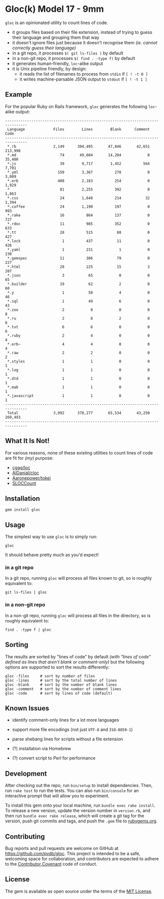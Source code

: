 # Gloc(k) Model 17 - 9mm

`gloc` is an opinionated utility to count lines of code.

* it groups files based on their file extension, instead of trying to guess their language and grouping them that way
* it doesn't ignore files just because it doesn't recognise them _(ie. cannot correctly guess their language)_
* in a git repo, it processes `$( git ls-files )` by default
* in a non-git repo, it processes `$( find . -type f)` by default
* it generates human-friendly, `loc`-alike output
* it is Unix pipeline friendly, by design:
   * it reads the list of filenames to process from `stdin` if `[ ! -t 0 ]`
   * it writes machine-parsable JSON output to `stdout` if `[ ! -t 1 ]`

## Example

For the popular Ruby on Rails framework, `gloc` generates the following `loc`-alike output:

    --------------------------------------------------------------------------------
     Language             Files        Lines        Blank      Comment         Code
    --------------------------------------------------------------------------------
     *.rb                 2,149      304,495       47,846       42,651      213,998
     *.md                    74       49,604       14,204            0       35,400
     *.js                    39        9,717        1,452          564        7,701
     *.yml                  150        3,367          278            0        3,089
     *.erb                  408        2,183          254            0        1,929
     *                       81        2,255          392            0        1,863
     *.css                   24        1,640          214           32        1,394
     *.coffee                24        1,190          197            0          993
     *.rake                  16          864          137            0          727
     *.rdoc                  11          985          352            0          633
     *.tt                    28          515           88            0          427
     *.lock                   1          437           11            0          426
     *.yaml                   1          231            1            0          230
     *.gemspec               11          306           79            0          227
     *.html                  28          225           15            3          207
     *.json                   3           65            0            0           65
     *.builder               19           62            2            0           60
     *.y                      1           50            4            0           46
     *.sql                    1           49            6            0           43
     *.zoo                    2            8            0            0            8
     *.ru                     2            8            2            0            6
     *.txt                    6            6            0            0            6
     *.ruby                   2            4            0            0            4
     *.erb~                   4            4            0            0            4
     *.raw                    2            2            0            0            2
     *.styles                 1            1            0            0            1
     *.log                    1            1            0            0            1
     *.dtd                    1            1            0            0            1
     *.mab                    1            1            0            0            1
     *.javascript             1            1            0            0            1
    --------------------------------------------------------------------------------
     Total                3,092      378,277       65,534       43,250      269,493
    --------------------------------------------------------------------------------

## What It Is Not!

For various reasons, none of these existing utilities to count lines of code are fit for _(my)_ purpose:

* [cgag/loc](https://github.com/cgag/loc)
* [AlDanial/cloc](https://github.com/AlDanial/cloc)
* [Aaronepower/tokei](https://github.com/Aaronepower/tokei)
* [SLOCCount](http://www.dwheeler.com/sloccount/)

## Installation

    gem install gloc

## Usage

The simplest way to use `gloc` is to simply run:

    gloc

It should behave pretty much as you'd expect!

### in a git repo

In a git repo, running `gloc` will process all files known to git, so is roughly equivalent to:

    git ls-files | gloc

### in a non-git repo

In a non-git repo, running `gloc` will process all files in the directory, so is roughly equivalent to:

    find . -type f | gloc

## Sorting

The results are sorted by "lines of code" by default _(with "lines of code" defined as lines that aren't blank or comment-only)_ but the following options are supported to sort the results differently:

    gloc -files     # sort by number of files
    gloc -lines     # sort by the total number of lines
    gloc -blank     # sort by the number of blank lines
    gloc -comment   # sort by the number of comment lines
    gloc -code      # sort by lines of code (default)

## Known Issues

* identify comment-only lines for a lot more languages
* support more file encodings (not just `UTF-8` and `ISO-8859-1`)
* parse shebang lines for scripts without a file extension

* (?) installation via Homebrew
* (?) convert script to Perl for performance

## Development

After checking out the repo, run `bin/setup` to install dependencies. Then, run `rake test` to run the tests. You can also run `bin/console` for an interactive prompt that will allow you to experiment.

To install this gem onto your local machine, run `bundle exec rake install`. To release a new version, update the version number in `version.rb`, and then run `bundle exec rake release`, which will create a git tag for the version, push git commits and tags, and push the `.gem` file to [rubygems.org](https://rubygems.org).

## Contributing

Bug reports and pull requests are welcome on GitHub at https://github.com/pvdb/gloc. This project is intended to be a safe, welcoming space for collaboration, and contributors are expected to adhere to the [Contributor Covenant](http://contributor-covenant.org) code of conduct.


## License

The gem is available as open source under the terms of the [MIT License](http://opensource.org/licenses/MIT).
